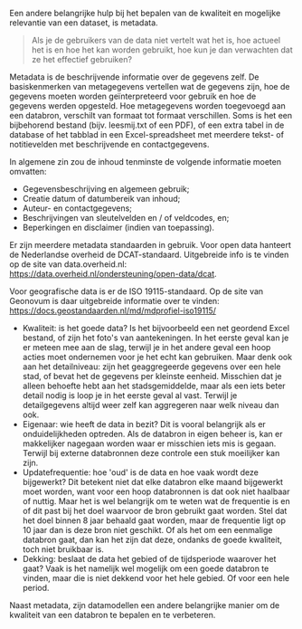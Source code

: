 Een andere belangrijke hulp bij het bepalen van de kwaliteit en mogelijke relevantie van een dataset, is metadata. 

> Als je de gebruikers van de data niet vertelt wat het is, hoe actueel het is en hoe het kan worden gebruikt, hoe kun je dan verwachten dat ze het effectief gebruiken?

Metadata is de beschrijvende informatie over de gegevens zelf. De basiskenmerken van metagegevens vertellen wat de gegevens zijn, hoe de gegevens moeten worden geïnterpreteerd voor gebruik en hoe de gegevens werden opgesteld. Hoe metagegevens worden toegevoegd aan een databron, verschilt van formaat tot formaat verschillen. Soms is het een bijbehorend bestand (bijv. leesmij.txt of een PDF), of een extra tabel in de database of het tabblad in een Excel-spreadsheet met meerdere tekst- of notitievelden met beschrijvende en contactgegevens. 

In algemene zin zou de inhoud tenminste de volgende informatie moeten omvatten:

- Gegevensbeschrijving en algemeen gebruik;
- Creatie datum of datumbereik van inhoud;
- Auteur- en contactgegevens;
- Beschrijvingen van sleutelvelden en / of veldcodes, en;
- Beperkingen en disclaimer (indien van toepassing).

Er zijn meerdere metadata standaarden in gebruik. Voor open data hanteert de Nederlandse overheid de DCAT-standaard. Uitgebreide info is te vinden op de site van data.overheid.nl: https://data.overheid.nl/ondersteuning/open-data/dcat.

Voor geografische data is er de ISO 19115-standaard. Op de site van Geonovum is daar uitgebreide informatie over te vinden: https://docs.geostandaarden.nl/md/mdprofiel-iso19115/

* Kwaliteit: is het goede data? Is het bijvoorbeeld een net geordend Excel bestand, of zijn het foto's van aantekeningen. In het eerste geval kan je er meteen mee aan de slag, terwijl je in het andere geval een hoop acties moet ondernemen voor je het echt kan gebruiken. Maar denk ook aan het detailniveau: zijn het geaggregeerde gegevens over een hele stad, of bevat het de gegevens per kleinste eenheid. Misschien dat je alleen behoefte hebt aan het stadsgemiddelde, maar als een iets beter detail nodig is loop je in het eerste geval al vast. Terwijl je detailgegevens altijd weer zelf kan aggregeren naar welk niveau dan ook. 
* Eigenaar: wie heeft de data in bezit? Dit is vooral belangrijk als er onduidelijkheden optreden. Als de databron in eigen beheer is, kan er makkelijker nagegaan worden waar er misschien iets mis is gegaan. Terwijl bij externe databronnen deze controle een stuk moeilijker kan zijn.
* Updatefrequentie: hoe 'oud' is de data en hoe vaak wordt deze bijgewerkt? Dit betekent niet dat elke databron elke maand bijgewerkt moet worden, want voor een hoop databronnen is dat ook niet haalbaar of nuttig. Maar het is wel belangrijk om te weten wat de frequentie is en of dit past bij het doel waarvoor de bron gebruikt gaat worden. Stel dat het doel binnen 8 jaar behaald gaat worden, maar de frequentie ligt op 10 jaar dan is deze bron niet geschikt. Of als het om een eenmalige databron gaat, dan kan het zijn dat deze, ondanks de goede kwaliteit, toch niet bruikbaar is.
* Dekking: beslaat de data het gebied of de tijdsperiode waarover het gaat? Vaak is het namelijk wel mogelijk om een goede databron te vinden, maar die is niet dekkend voor het hele gebied. Of voor een hele period.

Naast metadata, zijn datamodellen een andere belangrijke manier om de kwaliteit van een databron te bepalen en te verbeteren.
